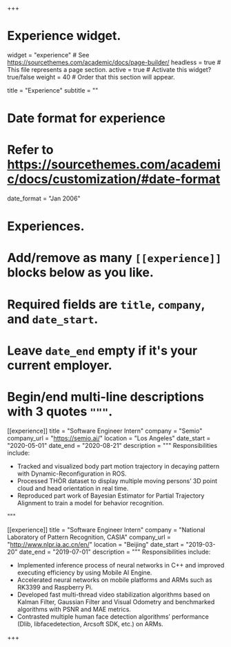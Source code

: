+++
# Experience widget.
widget = "experience"  # See https://sourcethemes.com/academic/docs/page-builder/
headless = true  # This file represents a page section.
active = true  # Activate this widget? true/false
weight = 40  # Order that this section will appear.

title = "Experience"
subtitle = ""

# Date format for experience
#   Refer to https://sourcethemes.com/academic/docs/customization/#date-format
date_format = "Jan 2006"

# Experiences.
#   Add/remove as many `[[experience]]` blocks below as you like.
#   Required fields are `title`, `company`, and `date_start`.
#   Leave `date_end` empty if it's your current employer.
#   Begin/end multi-line descriptions with 3 quotes `"""`.
[[experience]]
  title = "Software Engineer Intern"
  company = "Semio"
  company_url = "https://semio.ai/"
  location = "Los Angeles"
  date_start = "2020-05-01"
  date_end = "2020-08-21"
  description = """
  Responsibilities include:
  
  * Tracked and visualized body part motion trajectory in decaying pattern with Dynamic-Reconfiguration in ROS.
  * Processed THÖR dataset to display multiple moving persons’ 3D point cloud and head orientation in real time.
  * Reproduced part work of Bayesian Estimator for Partial Trajectory Alignment to train a model for behavior recognition.

  """

[[experience]]
  title = "Software Engineer Intern"
  company = "National Laboratory of Pattern Recognition, CASIA"
  company_url = "http://www.nlpr.ia.ac.cn/en/"
  location = "Beijing"
  date_start = "2019-03-20"
  date_end = "2019-07-01"
  description = """
  Responsibilities include:
  
  * Implemented inference process of neural networks in C++ and improved executing efficiency by using Mobile AI Engine.
  * Accelerated neural networks on mobile platforms and ARMs such as RK3399 and Raspberry Pi.
  * Developed fast multi-thread video stabilization algorithms based on Kalman Filter, Gaussian Filter and Visual Odometry and benchmarked algorithms with PSNR and MAE metrics.
  * Contrasted multiple human face detection algorithms’ performance (Dlib, libfacedetection, Arcsoft SDK, etc.) on ARMs.

+++
